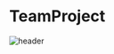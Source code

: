 # TeamProject

![header](https://capsule-render.vercel.app/api?type=Venom&color=auto&animation=fadeIn&height=300&section=header&text=team%20project&fontSize=90)
